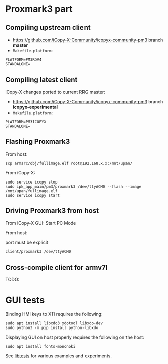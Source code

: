 # Proxmark3 part

## Compiling upstream client

* https://github.com/iCopy-X-Community/icopyx-community-pm3 branch **master**
* `Makefile.platform`:
```
PLATFORM=PM3RDV4
STANDALONE=
```

## Compiling latest client

iCopy-X changes ported to current RRG master:

* https://github.com/iCopy-X-Community/icopyx-community-pm3 branch **icopyx-experimental**
* `Makefile.platform`:
```
PLATFORM=PM3ICOPYX
STANDALONE=
```

## Flashing Proxmark3

From host:
```
scp armsrc/obj/fullimage.elf root@192.168.x.x:/mnt/upan/
```
From iCopy-X:
```
sudo service icopy stop
sudo ipk_app_main/pm3/proxmark3 /dev/ttyACM0 --flash --image /mnt/upan/fullimage.elf
sudo service icopy start
```

## Driving Proxmark3 from host

From iCopy-X GUI: Start PC Mode

From host:

port must be explicit
```
client/proxmark3 /dev/ttyACM0
```

## Cross-compile client for armv7l

TODO:

# GUI tests

Binding HMI keys to X11 requires the following:
```
sudo apt install libxdo3 xdotool libxdo-dev
sudo python3 -m pip install python-libxdo
```
Displaying GUI on host properly requires the following on the host:
```
sudo apt install fonts-mononoki
```

See [libtests](libtests) for various examples and experiments.
